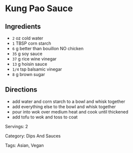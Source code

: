 # Kung Pao Sauce

## Ingredients

- `2` oz cold water
- `1` TBSP corn starch
- `6` g better than bouillon NO chicken
- `35` g soy sauce
- `37` g rice wine vinegar
- `13` g hoisin sauce
- `1/4` tsp balsamic vinegar
- `8` g brown sugar

## Directions

- add water and corn starch to a bowl and whisk together
- add everything else to the bowl and whisk together
- pour into wok over medium heat and cook until thickened
- add tofu to wok and toss to coat

Servings: 2

Category: Dips And Sauces

Tags: Asian, Vegan

